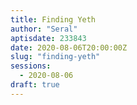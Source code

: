 ```yaml
---
title: Finding Yeth
author: "Seral"
aptisdate: 233843
date: 2020-08-06T20:00:00Z
slug: "finding-yeth"
sessions:
  - 2020-08-06
draft: true
---
```


